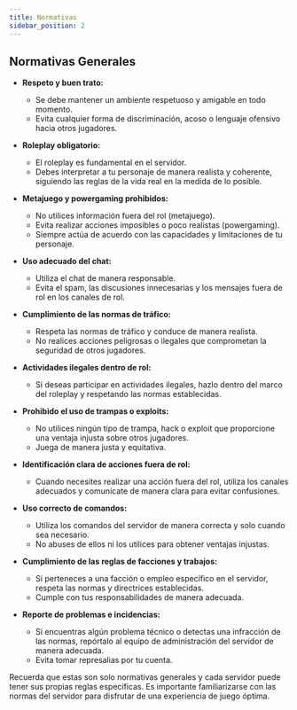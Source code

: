 ```yaml
---
title: Normativas
sidebar_position: 2
---
```


## Normativas Generales

- **Respeto y buen trato:**
    - Se debe mantener un ambiente respetuoso y amigable en todo momento.
    - Evita cualquier forma de discriminación, acoso o lenguaje ofensivo hacia otros jugadores.

- **Roleplay obligatorio:**
    - El roleplay es fundamental en el servidor.
    - Debes interpretar a tu personaje de manera realista y coherente, siguiendo las reglas de la vida real en la medida de lo posible.

- **Metajuego y powergaming prohibidos:**
    - No utilices información fuera del rol (metajuego).
    - Evita realizar acciones imposibles o poco realistas (powergaming).
    - Siempre actúa de acuerdo con las capacidades y limitaciones de tu personaje.

- **Uso adecuado del chat:**
    - Utiliza el chat de manera responsable.
    - Evita el spam, las discusiones innecesarias y los mensajes fuera de rol en los canales de rol.

- **Cumplimiento de las normas de tráfico:**
    - Respeta las normas de tráfico y conduce de manera realista.
    - No realices acciones peligrosas o ilegales que comprometan la seguridad de otros jugadores.

- **Actividades ilegales dentro de rol:**
    - Si deseas participar en actividades ilegales, hazlo dentro del marco del roleplay y respetando las normas establecidas.

- **Prohibido el uso de trampas o exploits:**
    - No utilices ningún tipo de trampa, hack o exploit que proporcione una ventaja injusta sobre otros jugadores.
    - Juega de manera justa y equitativa.

- **Identificación clara de acciones fuera de rol:**
    - Cuando necesites realizar una acción fuera del rol, utiliza los canales adecuados y comunícate de manera clara para evitar confusiones.

- **Uso correcto de comandos:**
    - Utiliza los comandos del servidor de manera correcta y solo cuando sea necesario.
    - No abuses de ellos ni los utilices para obtener ventajas injustas.

- **Cumplimiento de las reglas de facciones y trabajos:**
    - Si perteneces a una facción o empleo específico en el servidor, respeta las normas y directrices establecidas.
    - Cumple con tus responsabilidades de manera adecuada.

- **Reporte de problemas e incidencias:**
    - Si encuentras algún problema técnico o detectas una infracción de las normas, repórtalo al equipo de administración del servidor de manera adecuada.
    - Evita tomar represalias por tu cuenta.

Recuerda que estas son solo normativas generales y cada servidor puede tener sus propias reglas específicas. Es importante familiarizarse con las normas del servidor para disfrutar de una experiencia de juego óptima.
